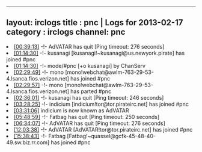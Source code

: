 
---
layout: irclogs
title : pnc | Logs for 2013-02-17
category : irclogs
channel: pnc
---
<li class="logitem"><a href="#00:39:13" name="00:39:13" class="time">[00:39:13]</a> -!- <span class="quit">AdVATAR</span> has quit [Ping timeout: 276 seconds] </li>
<li class="logitem"><a href="#01:14:30" name="01:14:30" class="time">[01:14:30]</a> -!- <span class="join">kusanagi</span> [kusanagi!~kusanagi@us.newyork.pirate] has joined #pnc </li>
<li class="logitem"><a href="#01:14:30" name="01:14:30" class="time">[01:14:30]</a> -!- mode/<span class="mode">#pnc</span> [+o kusanagi] by ChanServ </li>
<li class="logitem"><a href="#02:29:49" name="02:29:49" class="time">[02:29:49]</a> -!- <span class="join">mono</span> [mono!webchat@awlm-763-29-53-4.lsanca.fios.verizon.net] has joined #pnc </li>
<li class="logitem"><a href="#02:29:57" name="02:29:57" class="time">[02:29:57]</a> -!- <span class="part">mono</span> [mono!webchat@awlm-763-29-53-4.lsanca.fios.verizon.net] has parted #pnc </li>
<li class="logitem"><a href="#02:36:01" name="02:36:01" class="time">[02:36:01]</a> -!- <span class="quit">kusanagi</span> has quit [Ping timeout: 246 seconds] </li>
<li class="logitem"><a href="#03:28:25" name="03:28:25" class="time">[03:28:25]</a> -!- <span class="join">indicium</span> [indicium!tor@tor.pirateirc.net] has joined #pnc </li>
<li class="logitem"><a href="#03:31:06" name="03:31:06" class="time">[03:31:06]</a> <span class="nick">indicium</span> is now known as <span class="nick">AdVATAR</span> </li>
<li class="logitem"><a href="#05:48:59" name="05:48:59" class="time">[05:48:59]</a> -!- <span class="quit">Fatbag</span> has quit [Ping timeout: 250 seconds] </li>
<li class="logitem"><a href="#06:34:07" name="06:34:07" class="time">[06:34:07]</a> -!- <span class="quit">AdVATAR</span> has quit [Ping timeout: 276 seconds] </li>
<li class="logitem"><a href="#12:03:38" name="12:03:38" class="time">[12:03:38]</a> -!- <span class="join">AdVATAR</span> [AdVATAR!tor@tor.pirateirc.net] has joined #pnc </li>
<li class="logitem"><a href="#15:38:43" name="15:38:43" class="time">[15:38:43]</a> -!- <span class="join">Fatbag</span> [Fatbag!~quassel@gcfk-45-48-40-49.sw.biz.rr.com] has joined #pnc </li>


